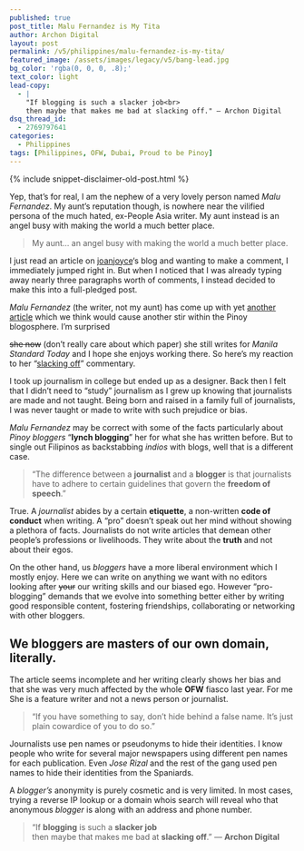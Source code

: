 ```yaml
---
published: true
post_title: Malu Fernandez is My Tita
author: Archon Digital
layout: post
permalink: /v5/philippines/malu-fernandez-is-my-tita/
featured_image: /assets/images/legacy/v5/bang-lead.jpg
bg_color: 'rgba(0, 0, 0, .8);'
text_color: light
lead-copy:
  - |
    "If blogging is such a slacker job<br>
    then maybe that makes me bad at slacking off." — Archon Digital
dsq_thread_id:
  - 2769797641
categories:
  - Philippines
tags: [Philippines, OFW, Dubai, Proud to be Pinoy]
---
```

{% include snippet-disclaimer-old-post.html %}

Yep, that&#8217;s for real, I am the nephew of a very lovely person named *Malu Fernandez*. My aunt&#8217;s reputation though, is nowhere near the vilified persona of the much hated, ex-People Asia writer. My aunt instead is an angel busy with making the world a much better place.

> My aunt&#8230; an angel busy with making the world a much better place.

I just read an article on <a href="http://joanjoyce.com/blog/?p=294" target="_blank">joanjoyce</a>&#8216;s blog and wanting to make a comment, I immediately jumped right in. But when I noticed that I was already typing away nearly three paragraphs worth of comments, I instead decided to make this into a full-pledged post.

*Malu Fernandez* (the writer, not my aunt) has come up with yet <a rel="nofollow" href="http://www.manilastandardtoday.com/?page=goodLife2_mar10_2008" target="_blank">another article</a> which we think would cause another stir within the Pinoy blogosphere. <!--more-->I&#8217;m surprised 

<span style="text-decoration: line-through;">she now</span> (don&#8217;t really care about which paper) she still writes for *Manila Standard Today* and I hope she enjoys working there. So here&#8217;s my reaction to her &#8220;<a href="http://www.manilastandardtoday.com/?page=goodLife2_mar10_2008" target="_blank">slacking off</a>&#8221; commentary.

I took up journalism in college but ended up as a designer. Back then I felt that I didn&#8217;t need to &#8220;study&#8221; journalism as I grew up knowing that journalists are made and not taught. Being born and raised in a family full of journalists, I was never taught or made to write with such prejudice or bias.

*Malu Fernandez* may be correct with some of the facts particularly about *Pinoy bloggers* &#8220;**lynch blogging**&#8221; her for what she has written before. But to single out Filipinos as backstabbing *indios* with blogs, well that is a different case.

> &#8220;The difference between a **journalist** and a **blogger** is that journalists have to adhere to certain guidelines that govern the **freedom of speech**.&#8221;

True. A *journalist* abides by a certain **etiquette**, a non-written **code of conduct** when writing. A &#8220;pro&#8221; doesn&#8217;t speak out her mind without showing a plethora of facts. Journalists do not write articles that demean other people&#8217;s professions or livelihoods. They write about the **truth** and not about their egos.

On the other hand, us *bloggers* have a more liberal environment which I mostly enjoy. Here we can write on anything we want with no editors looking after <span style="text-decoration: line-through;">your</span> our writing skills and our biased ego. However &#8220;pro-blogging&#8221; demands that we evolve into something better either by writing good responsible content, fostering friendships, collaborating or networking with other bloggers.

## We bloggers are masters of our own domain, literally.

The article seems incomplete and her writing clearly shows her bias and that she was very much affected by the whole **OFW** fiasco last year. For me She is a feature writer and not a news person or journalist.

> &#8220;If you have something to say, don’t hide behind a false name. It’s just plain cowardice of you to do so.&#8221;

Journalists use pen names or pseudonyms to hide their identities. I know people who write for several major newspapers using different pen names for each publication. Even *Jose Rizal* and the rest of the gang used pen names to hide their identities from the Spaniards.

A *blogger&#8217;s* anonymity is purely cosmetic and is very limited. In most cases, trying a reverse IP lookup or a domain whois search will reveal who that anonymous *blogger* is along with an address and phone number.

> &#8220;If **blogging** is such a **slacker job**  
> then maybe that makes me bad at **slacking off**.&#8221; — **Archon Digital**